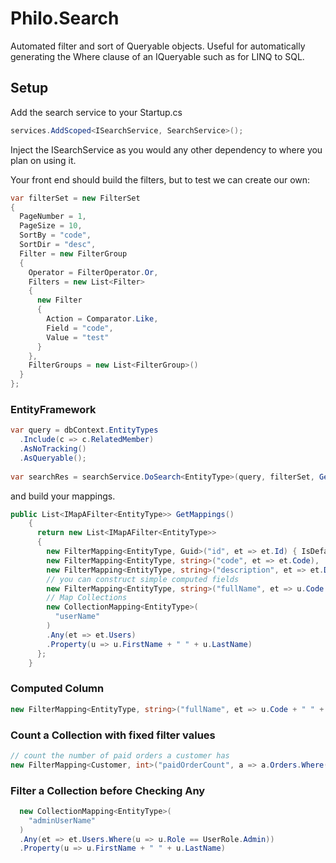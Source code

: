 # Philo.Search
Automated filter and sort of Queryable objects. Useful for automatically generating the Where clause of an IQueryable such as for LINQ to SQL.


## Setup  
Add the search service to your Startup.cs
```C#
services.AddScoped<ISearchService, SearchService>();
```

Inject the ISearchService as you would any other dependency to where you plan on using it. 

Your front end should build the filters, but to test we can create our own:
```C#
var filterSet = new FilterSet
{
  PageNumber = 1,
  PageSize = 10,
  SortBy = "code",
  SortDir = "desc",
  Filter = new FilterGroup
  {
    Operator = FilterOperator.Or,
    Filters = new List<Filter>
    {
      new Filter
      {
        Action = Comparator.Like,
        Field = "code",
        Value = "test"
      }
    },
    FilterGroups = new List<FilterGroup>()
  }
};
```

### EntityFramework 
```C#
var query = dbContext.EntityTypes
  .Include(c => c.RelatedMember)
  .AsNoTracking()
  .AsQueryable();   
   
var searchRes = searchService.DoSearch<EntityType>(query, filterSet, GetMappings());
```

and build your mappings. 

```C#
public List<IMapAFilter<EntityType>> GetMappings()
    {
      return new List<IMapAFilter<EntityType>>
      {
        new FilterMapping<EntityType, Guid>("id", et => et.Id) { IsDefaultSortFilter = true },
        new FilterMapping<EntityType, string>("code", et => et.Code),
        new FilterMapping<EntityType, string>("description", et => et.Description),
        // you can construct simple computed fields
        new FilterMapping<EntityType, string>("fullName", et => u.Code + " " + u.Description),
        // Map Collections
        new CollectionMapping<EntityType>(
          "userName"
        )
        .Any(et => et.Users)
        .Property(u => u.FirstName + " " + u.LastName)
      };
    }
```

### Computed Column
```C#
new FilterMapping<EntityType, string>("fullName", et => u.Code + " " + u.Description)
```

### Count a Collection with fixed filter values
```C#
// count the number of paid orders a customer has 
new FilterMapping<Customer, int>("paidOrderCount", a => a.Orders.Where(o => o.Status == OrderStatus.Processing || o.Status == OrderStatus.Processed || o.Status == OrderStatus.InTransit || o.Status == OrderStatus.Delivered).Count()),
```

### Filter a Collection before Checking Any
```C#
  new CollectionMapping<EntityType>(
    "adminUserName"
  )
  .Any(et => et.Users.Where(u => u.Role == UserRole.Admin))
  .Property(u => u.FirstName + " " + u.LastName)
```
